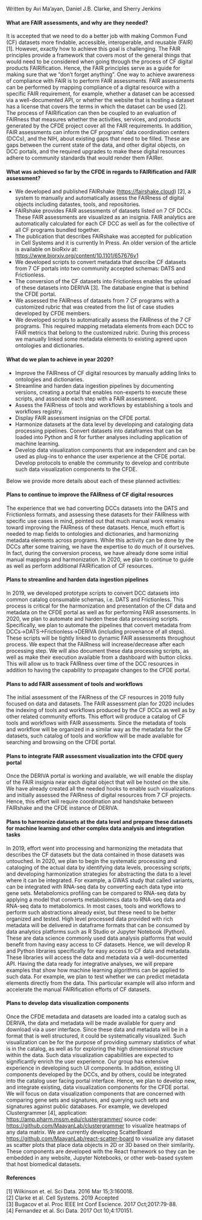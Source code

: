 Written by Avi Ma’ayan, Daniel J.B. Clarke, and Sherry Jenkins

#### What are FAIR assessments, and why are they needed? 
It is accepted that we need to do a better job with making Common Fund (CF) datasets more findable, accessible, interoperable, and reusable (FAIR) [1]. However, exactly how to achieve this goal is challenging. The FAIR principles provide a framework that covers most of the general things that would need to be considered when going through the process of CF digital products FAIRification. Hence, the FAIR principles serve as a guide for making sure that we “don’t forget anything”. One way to achieve awareness of compliance with FAIR is to perform FAIR assessments. FAIR assessments can be performed by mapping compliance of a digital resource with a specific FAIR requirement, for example, whether a dataset can be accessed via a well-documented API, or whether the website that is hosting a dataset has a license that covers the terms in which the dataset can be used [2]. The process of FAIRification can then be coupled to an evaluation of FAIRness that measures whether the activities, services, and products generated by the CFDE project cover all the FAIR requirements. In addition, FAIR assessments can inform the CF programs’ data coordination centers (DCCs), and the NIH, about existing gaps that need to be filled. These are gaps between the current state of the data, and other digital objects, on DCC portals, and the required upgrades to make these digital resources adhere to community standards that would render them FAIRer.    

#### What was achieved so far by the CFDE in regards to FAIRification and FAIR assessment?
* We developed and published FAIRshake (<https://fairshake.cloud>) [2], a system to manually and automatically assess the FAIRness of digital objects including datastes, tools, and repositories.
* FAIRshake provides FAIR assessments of datasets listed on 7 CF DCCs. These FAIR assessments are visualized as an insignia. FAIR analytics are automatically calculated for each CF DCC as well as for the collective of all CF programs bundled together.
* The publication that describes FAIRshake was accepted for publication in Cell Systems and it is currently In Press. An older version of the article is available on bioRxiv at: <https://www.biorxiv.org/content/10.1101/657676v1> 
* We developed scripts to convert metadata that describe CF datasets from 7 CF portals into two community accepted schemas: DATS and Frictionless.
* The conversion of the CF datasets into Frictionless enables the upload of these datasets into DERIVA [3]. The database engine that is behind the CFDE portal. 
* We assessed the FAIRness of datasets from 7 CF programs with a customized rubric that was created from the list of case studies developed by CFDE members.
* We developed scripts to automatically assess the FAIRness of the 7 CF programs. This required mapping metadata elements from each DCC to FAIR metrics that belong to the customized rubric. During this process we manually linked some metadata elements to existing agreed upon ontologies and dictionaries. 

#### What do we plan to achieve in year 2020?
* Improve the FAIRness of CF digital resources by manually adding links to ontologies and dictionaries.
* Streamline and harden data ingestion pipelines by documenting versions, creating a portal that enables non-experts to execute these scripts, and associate each step with a FAIR assessment.
* Assess the FAIRness of tools and workflows by establishing a tools and workflows registry.
* Display FAIR assessment insignias on the CFDE portal.
* Harmonize datasets at the data level by developing and cataloging data processing pipelines. Convert datasets into dataframes that can be loaded into Python and R for further analyses including application of machine learning.
* Develop data visualization components that are independent and can be used as plug-ins to enhance the user experience at the CFDE portal. Develop protocols to enable the community to develop and contribute such data visualization components to the CFDE. 

Below we provide more details about each of these planned activities:  
#### Plans to continue to improve the FAIRness of CF digital resources
The experience that we had converting DCCs datasets into the DATS and Frictionless formats, and assessing these datasets for their FAIRness with specific use cases in mind, pointed out that much manual work remains toward improving the FAIRness of these datasets. Hence, much effort is needed to map fields to ontologies and dictionaries, and harmonizing metadata elements across programs. While this activity can be done by the DCCs after some training, we have the expertise to do much of it ourselves. In fact, during the conversion process, we have already done some initial manual mappings and harmonization. In 2020, we plan to continue to guide as well as perform additional FAIRification of CF resources.

#### Plans to streamline and harden data ingestion pipelines 
In 2019, we developed prototype scripts to convert DCC datasets into common catalog consumable schemas, i.e. DATS and Frictionless. This process is critical for the harmonization and presentation of the CF data and metadata on the CFDE portal as well as for performing FAIR assessments. In 2020, we plan to automate and harden these data processing scripts. Specifically, we plan to automate the pipelines that convert metadata from DCCs->DATS->Frictionless->DERIVA (including provenance of all steps). These scripts will be tightly linked to dynamic FAIR assessments throughout process. We expect that the FAIRness will increase/decrease after each processing step. We will also document these data processing scripts, as well as make their execution available from a dashboard with button clicks. This will allow us to track FAIRness over time of the DCC resources in addition to having the capability to propagate changes to the CFDE portal.

#### Plans to add FAIR assessment of tools and workflows
The initial assessment of the FAIRness of the CF resources in 2019 fully focused on data and datasets. The FAIR assessment plan for 2020 includes the indexing of tools and workflows produced by the CF DCCs as well as by other related community efforts. This effort will produce a catalog of CF tools and workflows with FAIR assessments. Since the metadata of tools and workflow will be organized in a similar way as the metadata for the CF datasets, such catalog of tools and workflow will be made available for searching and browsing on the CFDE portal. 

#### Plans to integrate FAIR assessment visualization into the CFDE query portal
Once the DERIVA portal is working and available, we will enable the display of the FAIR insignia near each digital object that will be hosted on the site. We have already created all the needed hooks to enable such visualizations and initially assessed the FAIRness of digital resources from 7 CF projects. Hence, this effort will require coordination and handshake between FAIRshake and the CFDE instance of DERIVA. 

#### Plans to harmonize datasets at the data level and prepare these datasets for machine learning and other complex data analysis and integration tasks
In 2019, effort went into processing and harmonizing the metadata that describes the CF datasets but the data contained in those datasets was untouched. In 2020, we plan to begin the systematic processing and cataloging of the actual data by identifying data levels, processing scripts, and developing harmonization strategies for abstracting the data to a level where it can be integrated. For example, a GWAS study that called variants, can be integrated with RNA-seq data by converting each data type into gene sets. Metabolomics profiling can be compared to RNA-seq data by applying a model that converts metabolomics data to RNA-seq data and RNA-seq data to metabolomics. In most cases, tools and workflows to perform such abstractions already exist, but these need to be better organized and tested. High level processed data provided with rich metadata will be delivered in dataframe formats that can be consumed by data analytics platforms such as R Studio or Jupyter Notebook (Python). These are data science commonly used data analysis platforms that would benefit from having easy access to CF datasets. Hence, we will develop R and Python libraries specifically for easy access to CF data and metadata. These libraries will access the data and metadata via a well-documented API. Having the data ready for integrative analyses, we will prepare examples that show how machine learning algorithms can be applied to such data. For example, we plan to test whether we can predict metadata elements directly from the data. This particular example will also inform and accelerate the  manual FAIRification efforts of CF datasets.  

#### Plans to develop data visualization components
Once the CFDE metadata and datasets are loaded into a catalog such as DERIVA, the data and metadata will be made available for query and download via a user interface. Since these data and metadata will be in a format that is well structured, it could be systematically visualized. Such visualization can be for the purpose of providing summary statistics of what is in the catalog, as well as for exploring the high dimensional structure within the data. Such data visualization capabilities are expected to significantly enrich the user experience. Our group has extensive experience in developing such UI components. In addition, existing UI components developed by the DCCs, and by others, could be integrated into the catalog user facing portal interface. Hence, we plan to develop new, and integrate existing, data visualization components for the CFDE portal. We will focus on data visualization components that are concerned with comparing gene sets and signatures, and querying such sets and signatures against public databases. For example, we developed Clustergrammer [4], application: <https://amp.pharm.mssm.edu/clustergrammer/> source code: <https://github.com/MaayanLab/clustergrammer> to visualize heatmaps of any data matrix. We are currently developing ScatterBoard <https://github.com/MaayanLab/react-scatter-board> to visualize any dataset as scatter plots that place data objects in 2D or 3D based on their similarity. These components are developed with the React framework so they can be embedded in any website, Jupyter Notebooks, or other web-based system that host biomedical datasets.

#### References  
[1] Wilkinson et. el. Sci Data. 2016 Mar 15;3:160018.  
[2] Clarke et al. Cell Systems. 2019 Accepted  
[3] Bugacov et al. Proc IEEE Int Conf Escience. 2017 Oct;2017:79-88.  
[4] Fernandez et al. Sci Data. 2017 Oct 10;4:170151.  
